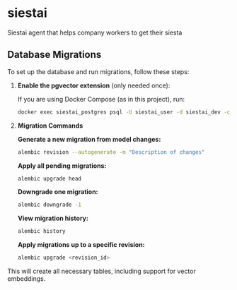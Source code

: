 # siestai
Siestai agent that helps company workers to get their siesta

## Database Migrations

To set up the database and run migrations, follow these steps:

1. **Enable the pgvector extension** (only needed once):
   
   If you are using Docker Compose (as in this project), run:
   
   ```bash
   docker exec siestai_postgres psql -U siestai_user -d siestai_dev -c "CREATE EXTENSION IF NOT EXISTS vector;"
   ```

2. **Migration Commands**

   **Generate a new migration from model changes:**
   
   ```bash
   alembic revision --autogenerate -m "Description of changes"
   ```

   **Apply all pending migrations:**
   
   ```bash
   alembic upgrade head
   ```

   **Downgrade one migration:**

      ```bash
      alembic downgrade -1
      ```

   **View migration history:**
   
      ```bash
      alembic history
      ```

   **Apply migrations up to a specific revision:**
   
      ```bash
      alembic upgrade <revision_id>
      ```

This will create all necessary tables, including support for vector embeddings.
